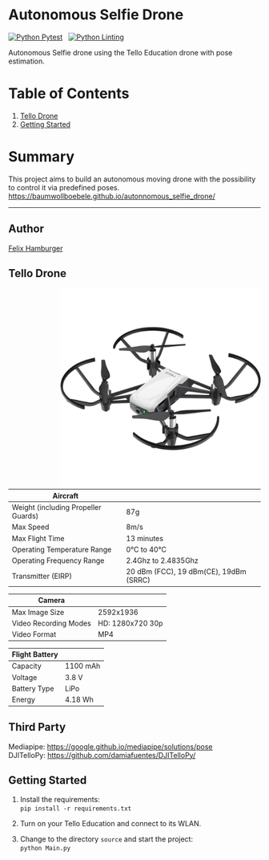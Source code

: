 # Autonomous Selfie Drone

[![Python Pytest](https://github.com/Baumwollboebele/autonnomous_selfie_drone/actions/workflows/python_pytest.yml/badge.svg)](https://github.com/Baumwollboebele/autonnomous_selfie_drone/actions/workflows/python_pytest.yml)&nbsp;&nbsp;&nbsp;[![Python Linting](https://github.com/Baumwollboebele/autonnomous_selfie_drone/actions/workflows/python_linting.yml/badge.svg)](https://github.com/Baumwollboebele/autonnomous_selfie_drone/actions/workflows/python_linting.yml)

Autonomous Selfie drone using the Tello Education drone with pose estimation.


# Table of Contents

1. [Tello Drone](#tello-drone)
2. [Getting Started](#getting-started)


# Summary

This project aims to build an autonomous moving drone with the possibility to control it via predefined poses.
https://baumwollboebele.github.io/autonnomous_selfie_drone/

<hr/>

## Author

[Felix Hamburger](https://github.com/Baumwollboebele)

## Tello Drone

<img style="float: right;" src="/images/tello_drone.jpg" height="400"/>


| **Aircraft** ||
|-------|--------|
|Weight (including Propeller Guards)| 87g |
|Max Speed| 8m/s |
|Max Flight Time| 13 minutes|
|Operating Temperature Range| 0°C to 40°C|
|Operating Frequency Range| 2.4Ghz to 2.4835Ghz|
|Transmitter (EIRP)| 20 dBm (FCC), 19 dBm(CE), 19dBm (SRRC)

| **Camera** ||
|-------|--------|
|Max Image Size| 2592x1936|
|Video Recording Modes| HD: 1280x720 30p |
|Video Format| MP4|

| **Flight Battery** ||
|-------|--------|
|Capacity| 1100 mAh|
|Voltage|3.8 V|
|Battery Type| LiPo|
|Energy| 4.18 Wh|


## Third Party

Mediapipe:
https://google.github.io/mediapipe/solutions/pose</br>
DJITelloPy:
https://github.com/damiafuentes/DJITelloPy/
## Getting Started

1. Install the requirements:</br>
```pip install -r requirements.txt```

2. Turn on your Tello Education and connect to its WLAN.

3. Change to the directory `source` and start the project:</br>
```python Main.py```



